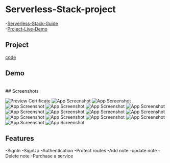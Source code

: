 # Serverless-Stack-project

-[Serverless-Stack-Guide](https://docs.sst.dev/)
<br>
-[Project-Live-Demo](https://d2a4k1ofvo8kkw.cloudfront.net/)

## Project

[code](Serverless-project)

## Demo

<br>
## Screenshots

![Preview Certificate](screen1.png)
![App Screenshot](screen2.png)
![App Screenshot](screen3.png)
![App Screenshot](screen4.png)
![App Screenshot](screen5.png)
![App Screenshot](screen6.png)
![App Screenshot](screen7.png)
![App Screenshot](screen8.png)
![App Screenshot](screen9.png)
![App Screenshot](screen10.png)
![App Screenshot](screen11.png)
![App Screenshot](screen12.png)
![App Screenshot](screen13.png)
![App Screenshot](screen14.png)
![App Screenshot](screen15.png)
![App Screenshot](screen16.png)
![App Screenshot](screen17.png)

## Features

-SignIn
-SignUp
-Authentication
-Protect routes
-Add note
-update note
-Delete note
-Purchase a service
